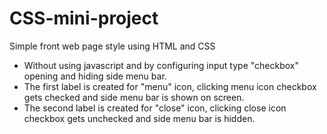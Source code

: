# CSS-mini-project
Simple front web page style using HTML and CSS
- Without using javascript and by configuring input type "checkbox" opening and hiding side menu bar.
- The first label is created for "menu" icon, clicking menu icon checkbox gets checked and side menu bar is shown on screen.
- The second label is created for "close" icon, clicking close icon checkbox gets unchecked and side menu bar is hidden.
